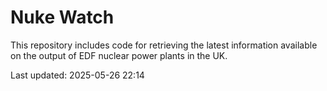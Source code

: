 # Nuke Watch

This repository includes code for retrieving the latest information available on the output of EDF nuclear power plants in the UK.

Last updated: 2025-05-26 22:14